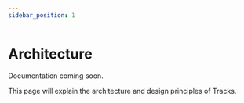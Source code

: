 ```yaml
---
sidebar_position: 1
---
```


# Architecture

Documentation coming soon.

This page will explain the architecture and design principles of Tracks.
